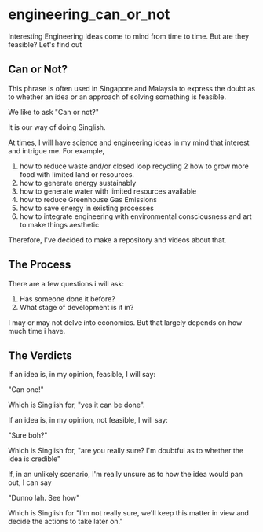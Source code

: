 # engineering_can_or_not
Interesting Engineering Ideas come to mind from time to time. But are they feasible? Let's find out


## Can or Not?

This phrase is often used in Singapore and Malaysia to express the 
doubt as to whether an idea or an approach of solving something is
feasible.

We like to ask "Can or not?"

It is our way of doing Singlish.

At times, I will have science and engineering 
ideas in my mind that interest and intrigue me. For example, 

1. how to reduce waste and/or closed loop recycling
2  how to grow more food with limited land or resources.
3. how to generate energy sustainably
4. how to generate water with limited resources available
5. how to reduce Greenhouse Gas Emissions
6. how to save energy in existing processes
7. how to integrate engineering with environmental consciousness 
and art to make things aesthetic


Therefore, I've decided to make a repository and videos about that.

## The Process

There are a few questions i will ask:

1. Has someone done it before?
2. What stage of development is it in?

I may or may not delve into economics. But that largely depends on how much
time i have.

## The Verdicts

If an idea is, in my opinion, feasible, I will say:

"Can one!"

Which is Singlish for, "yes it can be done".

If an idea is, in my opinion, not feasible, I will say:

"Sure boh?"

Which is Singlish for, "are you really sure? I'm doubtful as to
whether the idea is credible"

If, in an unlikely scenario, I'm really unsure as to how the idea would
pan out, I can say

"Dunno lah. See how"

Which is Singlish for "I'm not really sure, we'll keep this matter in view
and decide the actions to take later on."

